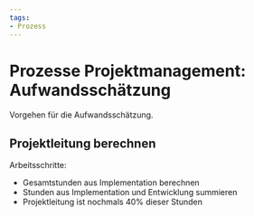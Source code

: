 ```yaml
---
tags:
- Prozess
---
```

# Prozesse Projektmanagement: Aufwandsschätzung

Vorgehen für die Aufwandsschätzung.

## Projektleitung berechnen

Arbeitsschritte:
* Gesamtstunden aus Implementation berechnen
* Stunden aus Implementation und Entwicklung summieren
* Projektleitung ist nochmals 40% dieser Stunden